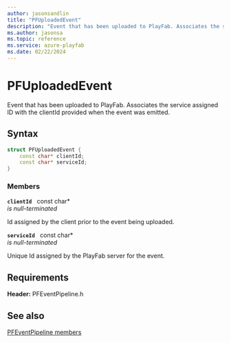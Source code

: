 ```yaml
---
author: jasonsandlin
title: "PFUploadedEvent"
description: "Event that has been uploaded to PlayFab. Associates the service assigned ID with the clientId provided when the event was emitted."
ms.author: jasonsa
ms.topic: reference
ms.service: azure-playfab
ms.date: 02/22/2024
---
```


# PFUploadedEvent  

Event that has been uploaded to PlayFab. Associates the service assigned ID with the clientId provided when the event was emitted.  

## Syntax  
  
```cpp
struct PFUploadedEvent {  
    const char* clientId;  
    const char* serviceId;  
}  
```
  
### Members  
  
**`clientId`** &nbsp; const char*  
*is null-terminated*  
  
Id assigned by the client prior to the event being uploaded.
  
**`serviceId`** &nbsp; const char*  
*is null-terminated*  
  
Unique Id assigned by the PlayFab server for the event.
  
  
## Requirements  
  
**Header:** PFEventPipeline.h
  
## See also  
[PFEventPipeline members](../pfeventpipeline_members.md)  

  
  
